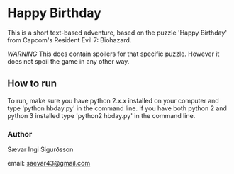 # Happy Birthday
This is a short text-based adventure, based on the puzzle 'Happy Birthday' from Capcom's Resident Evil 7: Biohazard.

*WARNING* This does contain spoilers for that specific puzzle. However it does not spoil the game in any other way.

## How to run
To run, make sure you have python 2.x.x installed on your computer and type 'python hbday.py' in the command line. If you have both python 2 and python 3 installed type 'python2 hbday.py' in the command line.

### Author
Sævar Ingi Sigurðsson

email: saevar43@gmail.com
